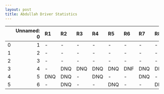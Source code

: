 ```yaml
---
layout: post 
title: Abdullah Driver Statistics
--- 
```


|    |   Unnamed: 0 | R1   | R2   | R3   | R4   | R5   | R6   | R7   | R8   | R9   | R10   | R11   | R12   |
|---:|-------------:|:-----|:-----|:-----|:-----|:-----|:-----|:-----|:-----|:-----|:------|:------|:------|
|  0 |            1 | -    | -    | -    | -    | -    | -    | -    | -    | -    | -     | -     | -     |
|  1 |            2 | -    | -    | -    | -    | -    | -    | -    | -    | -    | -     | -     | -     |
|  2 |            3 | -    | -    | -    | -    | -    | -    | -    | -    | -    | -     | -     | -     |
|  3 |            4 | -    | DNQ  | DNQ  | DNQ  | DNQ  | DNF  | DNQ  | DNQ  | DNQ  | DNQ   | DNQ   | -     |
|  4 |            5 | DNQ  | DNQ  | -    | DNQ  | -    | -    | DNQ  | -    | DNQ  | -     | -     | -     |
|  5 |            6 | -    | DNQ  | -    | -    | DNQ  | -    | -    | DNQ  | -    | nan   | nan   | nan   |